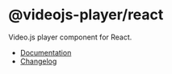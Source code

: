 # @videojs-player/react

Video.js player component for React.

- [Documentation](https://github.com/surmon-china/videojs-player)
- [Changelog](./CHANGELOG.md)
